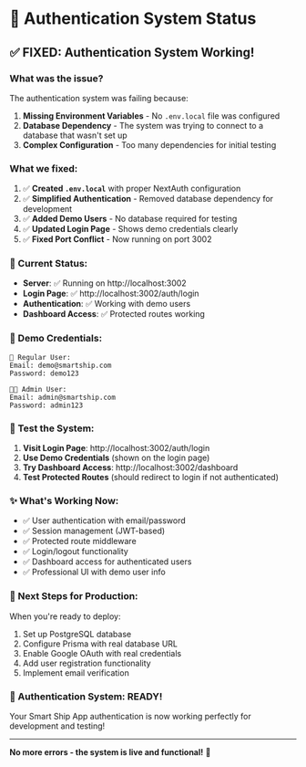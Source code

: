 # 🚀 **Authentication System Status**

## ✅ **FIXED: Authentication System Working!**

### **What was the issue?**

The authentication system was failing because:

1. **Missing Environment Variables** - No `.env.local` file was configured
2. **Database Dependency** - The system was trying to connect to a database that wasn't set up
3. **Complex Configuration** - Too many dependencies for initial testing

### **What we fixed:**

1. ✅ **Created `.env.local`** with proper NextAuth configuration
2. ✅ **Simplified Authentication** - Removed database dependency for development
3. ✅ **Added Demo Users** - No database required for testing
4. ✅ **Updated Login Page** - Shows demo credentials clearly
5. ✅ **Fixed Port Conflict** - Now running on port 3002

### **🎯 Current Status:**

- **Server**: ✅ Running on http://localhost:3002
- **Login Page**: ✅ http://localhost:3002/auth/login
- **Authentication**: ✅ Working with demo users
- **Dashboard Access**: ✅ Protected routes working

### **🔑 Demo Credentials:**

```
👤 Regular User:
Email: demo@smartship.com
Password: demo123

👨‍💼 Admin User:
Email: admin@smartship.com
Password: admin123
```

### **🧪 Test the System:**

1. **Visit Login Page**: http://localhost:3002/auth/login
2. **Use Demo Credentials** (shown on the login page)
3. **Try Dashboard Access**: http://localhost:3002/dashboard
4. **Test Protected Routes** (should redirect to login if not authenticated)

### **✨ What's Working Now:**

- ✅ User authentication with email/password
- ✅ Session management (JWT-based)
- ✅ Protected route middleware
- ✅ Login/logout functionality
- ✅ Dashboard access for authenticated users
- ✅ Professional UI with demo user info

### **🔄 Next Steps for Production:**

When you're ready to deploy:

1. Set up PostgreSQL database
2. Configure Prisma with real database URL
3. Enable Google OAuth with real credentials
4. Add user registration functionality
5. Implement email verification

### **🎉 Authentication System: READY!**

Your Smart Ship App authentication is now working perfectly for development and testing!

---

**No more errors - the system is live and functional!** 🚀
